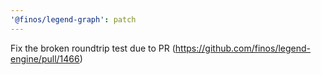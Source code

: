```yaml
---
'@finos/legend-graph': patch
---
```


Fix the broken roundtrip test due to PR (https://github.com/finos/legend-engine/pull/1466)
